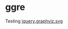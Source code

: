 # ggre
Testing <a href="https://github.com/mountainstorm/jquery.graphviz.svg">jquery.graphviz.svg</a>
